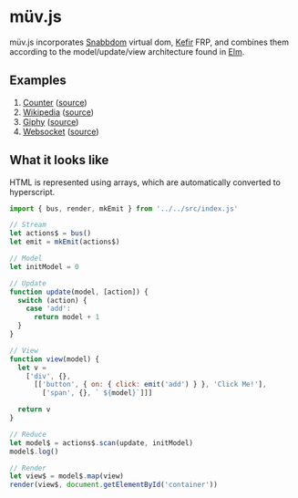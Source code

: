 # müv.js

müv.js incorporates [Snabbdom](https://github.com/snabbdom/snabbdom) virtual dom, [Kefir](http://rpominov.github.io/kefir) FRP, and combines them according to the model/update/view architecture found in [Elm](https://github.com/evancz/elm-architecture-tutorial).

## Examples

1. [Counter](https://dubiousdavid.github.io/muv.js/examples/counter/) ([source](https://github.com/dubiousdavid/muv.js/blob/master/examples/counter/index.js))
2. [Wikipedia](https://dubiousdavid.github.io/muv.js/examples/wikipedia/) ([source](https://github.com/dubiousdavid/muv.js/blob/master/examples/wikipedia/index.js))
3. [Giphy](https://dubiousdavid.github.io/muv.js/examples/giphy/) ([source](https://github.com/dubiousdavid/muv.js/blob/master/examples/giphy/index.js))
4. [Websocket](https://dubiousdavid.github.io/muv.js/examples/websocket/) ([source](https://github.com/dubiousdavid/muv.js/blob/master/examples/websocket/index.js))

## What it looks like

HTML is represented using arrays, which are automatically converted to hyperscript.

```Javascript
import { bus, render, mkEmit } from '../../src/index.js'

// Stream
let actions$ = bus()
let emit = mkEmit(actions$)

// Model
let initModel = 0

// Update
function update(model, [action]) {
  switch (action) {
    case 'add':
      return model + 1
  }
}

// View
function view(model) {
  let v =
    ['div', {},
      [['button', { on: { click: emit('add') } }, 'Click Me!'],
        ['span', {}, ` ${model}`]]]

  return v
}

// Reduce
let model$ = actions$.scan(update, initModel)
model$.log()

// Render
let view$ = model$.map(view)
render(view$, document.getElementById('container'))
```
